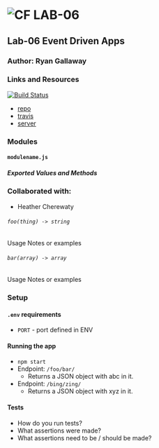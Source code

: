 ![CF](http://i.imgur.com/7v5ASc8.png) LAB-06
=================================================

## Lab-06 Event Driven Apps

### Author: Ryan Gallaway

### Links and Resources

[![Build Status](https://www.travis-ci.com/rkgallaway/06-event-driven-apps.svg?branch=master)](https://www.travis-ci.com/rkgallaway/06-event-driven-apps)

* [repo](https://github.com/rkgallaway/06-event-driven-apps)
* [travis](https://www.travis-ci.com/rkgallaway/06-event-driven-apps)
* [server](https://lab-06-event-driven-apps.herokuapp.com/)

### Modules
#### `modulename.js`
##### Exported Values and Methods
### Collaborated with:
* Heather Cherewaty

###### `foo(thing) -> string`
Usage Notes or examples

###### `bar(array) -> array`
Usage Notes or examples

### Setup
#### `.env` requirements
* `PORT` - port defined in ENV

#### Running the app
* `npm start`
* Endpoint: `/foo/bar/`
  * Returns a JSON object with abc in it.
* Endpoint: `/bing/zing/`
  * Returns a JSON object with xyz in it.

#### Tests
* How do you run tests?
* What assertions were made?
* What assertions need to be / should be made?

